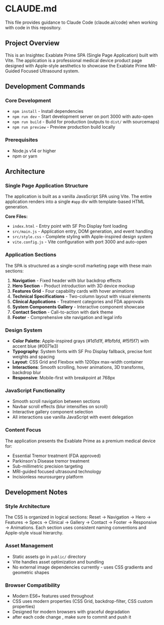 # CLAUDE.md

This file provides guidance to Claude Code (claude.ai/code) when working with code in this repository.

## Project Overview

This is an Insightec Exablate Prime SPA (Single Page Application) built with Vite. The application is a professional medical device product page designed with Apple-style aesthetics to showcase the Exablate Prime MR-Guided Focused Ultrasound system.

## Development Commands

### Core Development
- `npm install` - Install dependencies
- `npm run dev` - Start development server on port 3000 with auto-open
- `npm run build` - Build for production (outputs to `dist/` with sourcemaps)
- `npm run preview` - Preview production build locally

### Prerequisites
- Node.js v14 or higher
- npm or yarn

## Architecture

### Single Page Application Structure
The application is built as a vanilla JavaScript SPA using Vite. The entire application renders into a single `#app` div with template-based HTML generation.

**Core Files:**
- `index.html` - Entry point with SF Pro Display font loading
- `src/main.js` - Application entry, DOM generation, and event handling
- `src/style.css` - Complete styling with Apple-inspired design system
- `vite.config.js` - Vite configuration with port 3000 and auto-open

### Application Sections
The SPA is structured as a single-scroll marketing page with these main sections:
1. **Navigation** - Fixed header with blur backdrop effects
2. **Hero Section** - Product introduction with 3D device mockup
3. **Features Grid** - Four capability cards with hover animations
4. **Technical Specifications** - Two-column layout with visual elements
5. **Clinical Applications** - Treatment categories and FDA approvals
6. **System Components Gallery** - Interactive component showcase
7. **Contact Section** - Call-to-action with dark theme
8. **Footer** - Comprehensive site navigation and legal info

### Design System
- **Color Palette**: Apple-inspired grays (#1d1d1f, #fbfbfd, #f5f5f7) with accent blue (#0071e3)
- **Typography**: System fonts with SF Pro Display fallback, precise font weights and spacing
- **Layout**: CSS Grid and Flexbox with 1200px max-width container
- **Interactions**: Smooth scrolling, hover animations, 3D transforms, backdrop blur
- **Responsive**: Mobile-first with breakpoint at 768px

### JavaScript Functionality
- Smooth scroll navigation between sections
- Navbar scroll effects (blur intensifies on scroll)
- Interactive gallery component selection
- All interactions use vanilla JavaScript with event delegation

### Content Focus
The application presents the Exablate Prime as a premium medical device for:
- Essential Tremor treatment (FDA approved)
- Parkinson's Disease tremor treatment
- Sub-millimetric precision targeting
- MRI-guided focused ultrasound technology
- Incisionless neurosurgery platform

## Development Notes

### Style Architecture
The CSS is organized in logical sections: Reset → Navigation → Hero → Features → Specs → Clinical → Gallery → Contact → Footer → Responsive → Animations. Each section uses consistent naming conventions and Apple-style visual hierarchy.

### Asset Management
- Static assets go in `public/` directory
- Vite handles asset optimization and bundling
- No external image dependencies currently - uses CSS gradients and geometric shapes

### Browser Compatibility
- Modern ES6+ features used throughout
- CSS uses modern properties (CSS Grid, backdrop-filter, CSS custom properties)
- Designed for modern browsers with graceful degradation
- after each code change , make sure to commit and push it